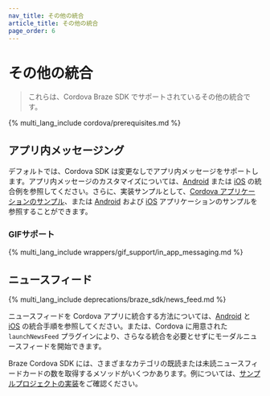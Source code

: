 ```yaml
---
nav_title: その他の統合
article_title: その他の統合
page_order: 6
---
```


# その他の統合

> これらは、Cordova Braze SDK でサポートされているその他の統合です。

{% multi_lang_include cordova/prerequisites.md %}

## アプリ内メッセージング

デフォルトでは、Cordova SDK は変更なしでアプリ内メッセージをサポートします。アプリ内メッセージのカスタマイズについては、[Android]({{site.baseurl}}/developer_guide/platform_integration_guides/android/in-app_messaging/integration/) または [iOS]({{site.baseurl}}/developer_guide/platform_integration_guides/swift/in-app_messaging/overview/) の統合例を参照してください。さらに、実装サンプルとして、[Cordova アプリケーションのサンプル](https://github.com/braze-inc/braze-cordova-sdk/blob/master/sample-project/www/js/index.js)、または [Android](https://github.com/braze-inc/braze-android-sdk) および [iOS](https://github.com/braze-inc/braze-swift-sdk) アプリケーションのサンプルを参照することができます。

### GIFサポート

{% multi_lang_include wrappers/gif_support/in_app_messaging.md %}

## ニュースフィード

{% multi_lang_include deprecations/braze_sdk/news_feed.md %}

ニュースフィードを Cordova アプリに統合する方法については、[Android]({{site.baseurl}}/developer_guide/platform_integration_guides/android/news_feed/integration/) と [iOS]({{site.baseurl}}/developer_guide/platform_integration_guides/legacy_sdks/ios/news_feed/integration/) の統合手順を参照してください。または、Cordova に用意された `launchNewsFeed` プラグインにより、さらなる統合を必要とせずにモーダルニュースフィードを開始できます。

Braze Cordova SDK には、さまざまなカテゴリの既読または未読ニュースフィードカードの数を取得するメソッドがいくつかあります。例については、[サンプルプロジェクトの実装](https://github.com/braze-inc/braze-cordova-sdk/blob/master/sample-project/www/js/index.js)をご確認ください。
